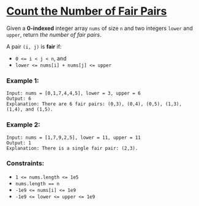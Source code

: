 [Count the Number of Fair Pairs](https://leetcode.com/problems/count-the-number-of-fair-pairs)
===
Given a **0-indexed** integer array `nums` of size `n` and two integers `lower` and `upper`, return *the number of fair
pairs*.

A pair `(i, j)` is **fair** if:

- `0 <= i < j < n`, and
- `lower <= nums[i] + nums[j] <= upper`

### Example 1:

```text
Input: nums = [0,1,7,4,4,5], lower = 3, upper = 6
Output: 6
Explanation: There are 6 fair pairs: (0,3), (0,4), (0,5), (1,3), (1,4), and (1,5).
```

### Example 2:

```text
Input: nums = [1,7,9,2,5], lower = 11, upper = 11
Output: 1
Explanation: There is a single fair pair: (2,3).
```

### Constraints:

- `1 <= nums.length <= 1e5`
- `nums.length == n`
- `-1e9 <= nums[i] <= 1e9`
- `-1e9 <= lower <= upper <= 1e9`